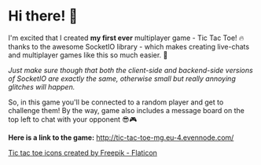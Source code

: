 # Hi there! 👋 
I'm excited that I created **my first ever** multiplayer game - Tic Tac Toe! 🔥 
thanks to the awesome SocketIO library - which makes creating live-chats and multiplayer games like this so much easier. 🤩 

*Just make sure though that both the client-side and backend-side versions of SocketIO are exactly the same, otherwise small but really annoying glitches will happen.* 

So, in this game you'll be connected to a random player and get to challenge them! By the way, game also includes a message board on the top left to chat with your opponent 😎🎮

**Here is a link to the game:** http://tic-tac-toe-mg.eu-4.evennode.com/

<a href="https://www.flaticon.com/free-icons/tic-tac-toe" title="tic tac toe icons">Tic tac toe icons created by Freepik - Flaticon</a>
